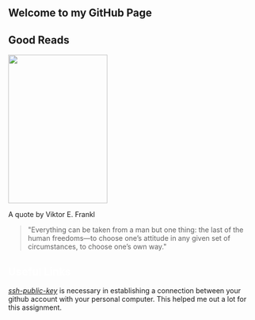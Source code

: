 ## Welcome to my GitHub Page

## Good Reads
<img width="200" height="300" src="https://user-images.githubusercontent.com/77125916/104083076-5aa9a400-51f0-11eb-92ac-6d973965196b.png">

A quote by Viktor E. Frankl
>"Everything can be taken from a man but one thing: the last of the human freedoms—to choose one’s attitude in any given set of circumstances, to choose one’s own way."


## **<span style="color:white">Useful Links</span>**
[*ssh-public-key*](https://www.git-tower.com/learn/git/ebook/en/command-line/advanced-topics/ssh-public-keys/) is necessary in establishing a connection between your github account with your personal computer. This helped me out a lot for this assignment.
